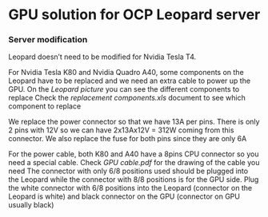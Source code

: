 # GPU solution for OCP Leopard server

### Server modification

Leopard doesn’t need to be modified for Nvidia Tesla T4. 

For Nvidia Tesla K80 and Nvidia Quadro A40, some components on the Leopard have to be replaced and we need an extra cable to power up the GPU.
On the _Leopard picture_ you can see the different components to replace
Check the _replacement components.xls_ document to see which component to replace

We replace the power connector so that we have 13A per pins. There is only 2 pins with 12V so we can have 2x13Ax12V = 312W coming from this connector. We also replace the fuse for both pins since they are only 6A

For the power cable, both K80 and A40 have a 8pins CPU connector so you need a special cable. Check _GPU cable.pdf_ for the drawing of the cable you need
The connector with only 6/8 positions used should be plugged into the Leopard while the connector with 8/8 positions is for the GPU side. Plug the white connector with 6/8 positions into the Leopard (connector on the Leopard is white) and black connector on the GPU (connector on GPU usually black)
